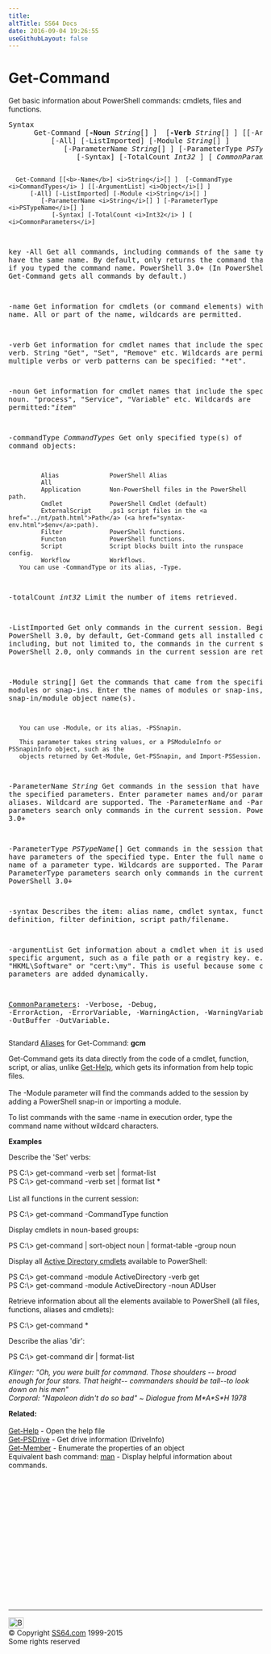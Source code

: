 ```yaml
---
title:
altTitle: SS64 Docs
date: 2016-09-04 19:26:55
useGithubLayout: false
---
```

<!-- #BeginLibraryItem "/Library/head_ps.lbi" --><!-- #EndLibraryItem --><h1>Get-Command</h1> 
<p>Get  basic information about  PowerShell commands: cmdlets, files and functions.</p>
<pre>Syntax
      Get-Command [<b>-Noun</b> <i>String</i>[] ]  [<b>-Verb</b> <i>String</i>[] ] [[-ArgumentList] <i>Object</i>[] ]
          [-All] [-ListImported] [-Module <i>String</i>[] ] 
             [-ParameterName <i>String</i>[] ] [-ParameterType <i>PSTypeName</i>[] ] 
                [-Syntax] [-TotalCount <i>Int32</i> ] [ <i>CommonParameters</i>]

      Get-Command [[<b>-Name</b>] <i>String</i>[] ]  [-CommandType <i>CommandTypes</i> ] [[-ArgumentList] <i>Object</i>[] ]
          [-All] [-ListImported] [-Module <i>String</i>[] ]
             [-ParameterName <i>String</i>[] ] [-ParameterType <i>PSTypeName</i>[] ]
                [-Syntax] [-TotalCount <i>Int32</i> ] [ <i>CommonParameters</i>]

key
   -All
       Get all commands, including commands of the same type that have the same name.
       By default, only returns the command that would run if you typed the command name.
       PowerShell 3.0+  (In PowerShell 2.0, Get-Command gets all commands by default.)

   -name
       Get information for cmdlets (or command elements) with this name.
       All or part of the name, wildcards are permitted.
        
   -verb
       Get information for cmdlet names that include the specified verb.
       String  "Get", "Set", "Remove" etc.  Wildcards are permitted and multiple
       verbs or verb patterns can be specified: "*et".
        
   -noun
       Get information for cmdlet names that include the specified noun.
       "process", "Service", "Variable" etc. Wildcards are permitted:"*item*"
        
   -commandType <i>CommandTypes</i>
       Get only specified type(s) of command objects:

             Alias              PowerShell Alias
             All                       
             Application        Non-PowerShell files in the PowerShell path.
             Cmdlet             PowerShell Cmdlet (default)
             ExternalScript     .ps1 script files in the <a href="../nt/path.html">Path</a> (<a href="syntax-env.html">$env</a>:path).
             Filter             PowerShell functions.
             Functon            PowerShell functions.
             Script             Script blocks built into the runspace config.
             Workflow           Workflows.
       You can use -CommandType or its alias, -Type.
        
   -totalCount <i>int32</i>
       Limit the number of items retrieved.

   -ListImported
       Get only commands in the current session.
       Beginning in PowerShell 3.0, by default, Get-Command gets all installed commands,
       including, but not limited to, the commands in the current session.
       In PowerShell 2.0, only commands in the current session are returned.

   -Module string[]
       Get the commands that came from the specified modules or snap-ins.
       Enter the names of modules or snap-ins, or enter snap-in/module object name(s).

       You can use -Module, or its alias, -PSSnapin.

       This parameter takes string values, or a PSModuleInfo or PSSnapinInfo object, such as the 
       objects returned by Get-Module, Get-PSSnapin, and Import-PSSession.

   -ParameterName <i>String</i>
       Get commands in the session that have the specified parameters.
       Enter parameter names and/or parameter aliases. Wildcard are supported.
       The -ParameterName and -ParameterType parameters search only commands in the current session.
       PowerShell 3.0+ 

   -ParameterType <i>PSTypeName</i>[]
       Get commands in the session that have parameters of the specified type.
       Enter the full name or partial name of a parameter type. Wildcards are supported.
       The ParameterName and ParameterType parameters search only commands in the current session.
       PowerShell 3.0+ 

   -syntax
       Describes the item:
       alias name, cmdlet syntax, function definition, filter definition,
       script path/filename.

   -argumentList
       Get information about a cmdlet when it is used with a specific argument,
       such as a file path or a registry key. e.g., "HKML\Software" or "cert:\my".
       This is useful because some cmdlet parameters are added dynamically.
        
   <a href="common.html">CommonParameters</a>:
       -Verbose, -Debug, -ErrorAction, -ErrorVariable, -WarningAction, -WarningVariable,
       -OutBuffer -OutVariable.</pre>
<p>Standard <a href="get-alias.html">Aliases</a> for Get-Command:<span class="code"> <b>gcm</b></span></p>
<p>Get-Command gets its data directly from the code of a cmdlet, function, script, or alias, unlike <a href="get-help.html">Get-Help</a>, which gets its information from help topic files.<br>
<br>
The <span class="code">-Module</span> parameter will find the commands added to the session by adding a PowerShell snap-in or importing a module.</p>
<p>To list commands with the same <span class="code">-name</span> in execution order, type the command name without wildcard characters.</p>
<p><b>Examples</b></p>
<p>Describe the 'Set' verbs:</p>
<p><span class="code">PS C:\&gt; get-command -verb set | format-list<br>
PS C:\&gt; get-command -verb set | format list *</span><br>
<br>
List all functions in the current session:</p>
<p><span class="code"> PS C:\&gt; get-command -CommandType function</span></p>
<p>Display cmdlets  in noun-based groups:</p>
<p class="code">PS C:\&gt; get-command | sort-object noun | format-table -group noun</p>
<p>Display all <a href="ad.html">Active Directory cmdlets</a> available to PowerShell:</p>
<p class="code">PS C:\&gt; get-command -module ActiveDirectory -verb get<br>
PS C:\&gt; get-command -module ActiveDirectory -noun ADUser</p>
<p>Retrieve information about all the elements available to PowerShell (all files, functions, aliases and cmdlets):</p>
<p class="code">PS C:\&gt; get-command *</p>
<p>Describe the alias 'dir':</p>
<p class="code">PS C:\&gt; get-command dir | format-list</p>
<p class="quote"><i>Klinger: "Oh, you were built for command.  Those shoulders --
  broad enough for four stars.  That height--
commanders should be tall--to look down on his men"<br>
Corporal:  "Napoleon didn't do so bad" ~ Dialogue from M*A*S*H 1978 </i></p>
<p><b>Related:</b><br>
<br>
<a href="get-help.html">Get-Help</a> - Open the help file<br>
<a href="get-psdrive.html">Get-PSDrive</a> - Get drive information (DriveInfo)<br>
<a href="get-member.html">Get-Member</a> - Enumerate the properties of an object<br>
Equivalent bash command: <a href="../bash/man.html">man</a> - Display helpful information about commands.</p><!-- #BeginLibraryItem "/Library/foot_ps.lbi" --><p><script async="" src="//pagead2.googlesyndication.com/pagead/js/adsbygoogle.js"></script>
<!-- PowerShell300 -->
<ins class="adsbygoogle" style="display:inline-block;width:300px;height:250px" data-ad-client="ca-pub-6140977852749469" data-ad-slot="6253539900"></ins>
<script>
(adsbygoogle = window.adsbygoogle || []).push({});
</script></p>
<hr>
<div id="bl" class="footer"><a href="#"><img src="../images/top.png" width="30" height="22" alt="Back to the Top"></a></div>
<div id="br" class="footer, tagline">© Copyright <a href="http://ss64.com/">SS64.com</a> 1999-2015<br>
Some rights reserved</div><!-- #EndLibraryItem -->


